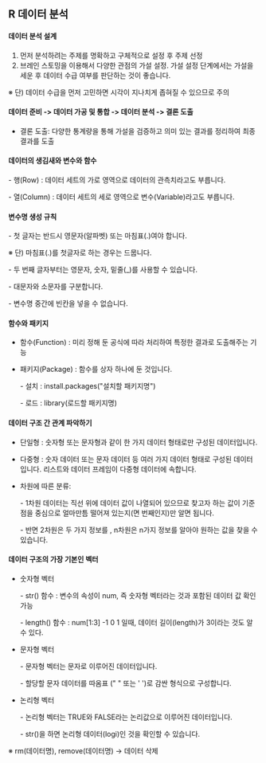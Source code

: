 ## R 데이터 분석

#### 데이터 분석 설계

1. 먼저 분석하려는 주제를 명확하고 구체적으로 설정 후 주제 선정
2. 브레인 스토밍을 이용해서 다양한 관점의 가설 설정. 가설 설정 단계에서는 가설을 세운 후 데이터 수급 여부를 판단하는 것이 좋습니다. 

※ 단) 데이터 수급을 먼저 고민하면 시각이 지나치게 좁혀질 수 있으므로 주의



#### 데이터 준비 -> 데이터 가공 및 통합 -> 데이터 분석 -> 결론 도출

- 결론 도출: 다양한 통계량을 통해 가설을 검증하고 의미 있는 결과를 정리하여 최종 결과를 도출



#### 데이터의 생김새와 변수와 함수

\- 행(Row) : 데이터 세트의 가로 영역으로 데이터의 관측치라고도 부릅니다.

\- 열(Column) : 데이터 세트의 세로 영역으로 변수(Variable)라고도 부릅니다.



#### 변수명 생성 규칙

\- 첫 글자는 반드시 영문자(알파벳) 또는 마침표(.)여야 합니다. 

※ 단) 마침표(.)를 첫글자로 하는 경우는 드뭅니다.

\- 두 번째 글자부터는 영문자, 숫자, 밑줄(_)를 사용할 수 있습니다.

\- 대문자와 소문자를 구분합니다.

\- 변수명 중간에 빈칸을 넣을 수 없습니다.



#### 함수와 패키지

- 함수(Function) : 미리 정해 둔 공식에 따라 처리하여 특정한 결과로 도출해주는 기능

- 패키지(Package) : 함수를 상자 하나에 둔 것입니다.

  \- 설치 : install.packages("설치할 패키지명")

  \- 로드 : library(로드할 패키지명)



#### 데이터 구조 간 관계 파악하기

- 단일형 : 숫자형 또는 문자형과 같이 한 가지 데이터 형태로만 구성된 데이터입니다.
- 다중형 : 숫자 데이터 또는 문자 데이터 등 여러 가지 데이터 형태로 구성된 데이터입니다. 리스트와 데이터 프레임이 다중형 데이터에 속합니다.

- 차원에 따른 분류: 

  \- 1차원 데이터는 직선 위에 데이터 값이 나열되어 있으므로 찾고자 하는 값이 기준점을 중심으로 얼마만틈 떨어져 있는지(면 번째인지)만 알면 됩니다.

  \- 반면 2차원은 두 가지 정보를 , n차원은 n가지 정보를 알아야 원하는 값을 찾을 수 있습니다.



#### 데이터 구조의 가장 기본인 벡터

- 숫자형 벡터

  \- str() 함수 : 변수의 속성이 num, 즉 숫자형 벡터라는 것과 포함된 데이터 값 확인 가능

  \- length() 함수 : num[1:3]  -1 0 1 일때, 데이터 길이(length)가 3이라는 것도 알 수 있다.

- 문자형 벡터

  \- 문자형 벡터는 문자로 이루어진 데이터입니다.

  \- 할당할 문자 데이터를 따옴표 (" " 또는 ' ')로 감싼 형식으로 구성합니다.

- 논리형 벡터

  \- 논리형 벡터는 TRUE와 FALSE라는 논리값으로 이루어진 데이터입니다.

  \- str()을 하면 논리형 데이터(logi)인 것을 확인할 수 있습니다.



※ rm(데이터명), remove(데이터명) -> 데이터 삭제